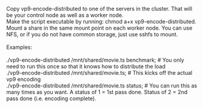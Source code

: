 Copy vp9-encode-distributed to one of the servers in the cluster.  That will be your control node as well as a worker node.<br>
Make the script executable by running: chmod a+x vp9-encode-distributed.<br>
Mount a share in the same mount point on each worker node.  You can use NFS, or if you do not have common storage, just use sshfs to mount.<br>
<br>
Examples:<br>
<br>
./vp9-encode-distributed /mnt/shared/movie.ts benchmark;  #  You only need to run this once so that it knows how to distribute the load<br>
./vp9-encode-distributed /mnt/shared/movie.ts; # This kicks off the actual vp9 encoding<br>
./vp9-encode-distributed /mnt/shared/movie.ts status; # You can run this as many times as you want.  A status of 1 = 1st pass done.  Status of 2 = 2nd pass done (i.e. encoding complete).<br>

